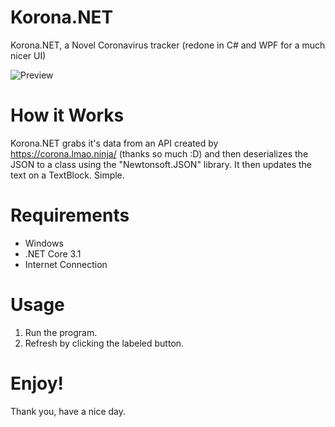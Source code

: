 # Korona.NET
Korona.NET, a Novel Coronavirus tracker (redone in C# and WPF for a much nicer UI)

![Preview](https://i.ibb.co/SKBLdZR/yuh.png)
# How it Works
Korona.NET grabs it's data from an API created by https://corona.lmao.ninja/ (thanks so much :D) and then deserializes the JSON to a class using the "Newtonsoft.JSON" library. It then updates the text on a TextBlock. Simple.

# Requirements
- Windows
- .NET Core 3.1
- Internet Connection

# Usage
1. Run the program.
2. Refresh by clicking the labeled button.

# Enjoy!
Thank you, have a nice day.
